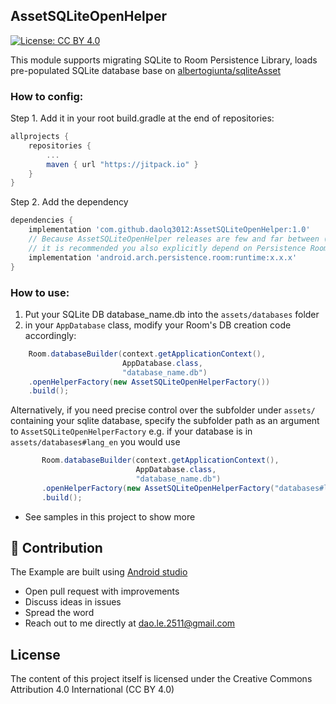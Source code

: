 ## AssetSQLiteOpenHelper
[![License: CC BY 4.0](https://img.shields.io/badge/License-CC%20BY%204.0-lightgrey.svg)](https://creativecommons.org/licenses/by/4.0/)

This module supports migrating SQLite to Room Persistence Library, loads pre-populated SQLite database base on [albertogiunta/sqliteAsset](https://github.com/albertogiunta/sqliteAsset)

### How to config:

Step 1. Add it in your root build.gradle at the end of repositories:

```gradle
allprojects {
	repositories {
		...
		maven { url "https://jitpack.io" }
	}
}
```

Step 2. Add the dependency
```gradle
dependencies {
    implementation 'com.github.daolq3012:AssetSQLiteOpenHelper:1.0'
    // Because AssetSQLiteOpenHelper releases are few and far between (persistence room version using in module is 1.0.0),
    // it is recommended you also explicitly depend on Persistence Room's latest version for bug fixes and new features.
    implementation 'android.arch.persistence.room:runtime:x.x.x'
}
```

### How to use:
1. Put your SQLite DB database_name.db into the ``assets/databases`` folder
2. in your ``AppDatabase`` class, modify your Room's DB creation code accordingly:
```java
    Room.databaseBuilder(context.getApplicationContext(),
                         AppDatabase.class,
                         "database_name.db")
    .openHelperFactory(new AssetSQLiteOpenHelperFactory())
    .build();
```
Alternatively, if you need precise control over the subfolder under ``assets/`` containing your sqlite database,
specify the subfolder path as an argument to ``AssetSQLiteOpenHelperFactory`` e.g. if your database is in
``assets/databases#lang_en`` you would use
```java
       Room.databaseBuilder(context.getApplicationContext(),
                            AppDatabase.class,
                            "database_name.db")
       .openHelperFactory(new AssetSQLiteOpenHelperFactory("databases#lang_en"))
       .build();
```
- See samples in this project to show more

## 👬 Contribution

The Example are built using [Android studio](https://developer.android.com/studio/index.html)

- Open pull request with improvements
- Discuss ideas in issues
- Spread the word
- Reach out to me directly at dao.le.2511@gmail.com

## License

The content of this project itself is licensed under the Creative Commons Attribution 4.0 International (CC BY 4.0)
